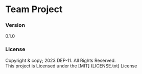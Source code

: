 # Team Project

### Version
0.1.0

### License 
Copyright & copy; 2023 DEP-11. All Rights Reserved. <br>
This project is Licensed under the [MIT] (LICENSE.txt) License